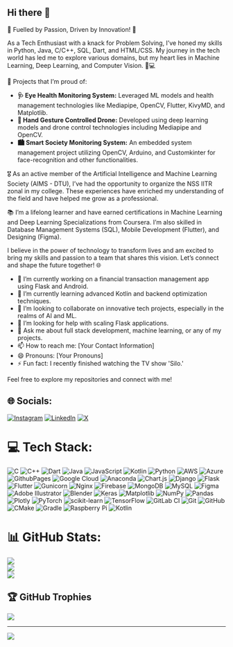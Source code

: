 ## Hi there 👋

🚀 Fuelled by Passion, Driven by Innovation! 🚀

As a Tech Enthusiast with a knack for Problem Solving, I’ve honed my skills in Python, Java, C/C++, SQL, Dart, and HTML/CSS. My journey in the tech world has led me to explore various domains, but my heart lies in Machine Learning, Deep Learning, and Computer Vision. 🧠💻

🔬 Projects that I’m proud of:

- **🩺 Eye Health Monitoring System:** Leveraged ML models and health management technologies like Mediapipe, OpenCV, Flutter, KivyMD, and Matplotlib.
- **🤖 Hand Gesture Controlled Drone:** Developed using deep learning models and drone control technologies including Mediapipe and OpenCV.
- **🏙️ Smart Society Monitoring System:** An embedded system management project utilizing OpenCV, Arduino, and Customkinter for face-recognition and other functionalities.

🎖️ As an active member of the Artificial Intelligence and Machine Learning Society (AIMS - DTU), I’ve had the opportunity to organize the NSS IITR zonal in my college. These experiences have enriched my understanding of the field and have helped me grow as a professional.

📚 I’m a lifelong learner and have earned certifications in Machine Learning and Deep Learning Specializations from Coursera. I’m also skilled in Database Management Systems (SQL), Mobile Development (Flutter), and Designing (Figma).

I believe in the power of technology to transform lives and am excited to bring my skills and passion to a team that shares this vision. Let’s connect and shape the future together! 🌐

- 🔭 I’m currently working on a financial transaction management app using Flask and Android.
- 🌱 I’m currently learning advanced Kotlin and backend optimization techniques.
- 👯 I’m looking to collaborate on innovative tech projects, especially in the realms of AI and ML.
- 🤔 I’m looking for help with scaling Flask applications.
- 💬 Ask me about full stack development, machine learning, or any of my projects.
- 📫 How to reach me: [Your Contact Information]
- 😄 Pronouns: [Your Pronouns]
- ⚡ Fun fact: I recently finished watching the TV show 'Silo.'

Feel free to explore my repositories and connect with me!


## 🌐 Socials:
[![Instagram](https://img.shields.io/badge/Instagram-%23E4405F.svg?logo=Instagram&logoColor=white)](https://instagram.com/imnexerio) [![LinkedIn](https://img.shields.io/badge/LinkedIn-%230077B5.svg?logo=linkedin&logoColor=white)](https://linkedin.com/in/imnexerio) [![X](https://img.shields.io/badge/X-black.svg?logo=X&logoColor=white)](https://x.com/imnexerio) 

# 💻 Tech Stack:
![C](https://img.shields.io/badge/c-%2300599C.svg?style=for-the-badge&logo=c&logoColor=white) ![C++](https://img.shields.io/badge/c++-%2300599C.svg?style=for-the-badge&logo=c%2B%2B&logoColor=white) ![Dart](https://img.shields.io/badge/dart-%230175C2.svg?style=for-the-badge&logo=dart&logoColor=white) ![Java](https://img.shields.io/badge/java-%23ED8B00.svg?style=for-the-badge&logo=openjdk&logoColor=white) ![JavaScript](https://img.shields.io/badge/javascript-%23323330.svg?style=for-the-badge&logo=javascript&logoColor=%23F7DF1E) ![Kotlin](https://img.shields.io/badge/kotlin-%237F52FF.svg?style=for-the-badge&logo=kotlin&logoColor=white) ![Python](https://img.shields.io/badge/python-3670A0?style=for-the-badge&logo=python&logoColor=ffdd54) ![AWS](https://img.shields.io/badge/AWS-%23FF9900.svg?style=for-the-badge&logo=amazon-aws&logoColor=white) ![Azure](https://img.shields.io/badge/azure-%230072C6.svg?style=for-the-badge&logo=microsoftazure&logoColor=white) ![GithubPages](https://img.shields.io/badge/github%20pages-121013?style=for-the-badge&logo=github&logoColor=white) ![Google Cloud](https://img.shields.io/badge/GoogleCloud-%234285F4.svg?style=for-the-badge&logo=google-cloud&logoColor=white) ![Anaconda](https://img.shields.io/badge/Anaconda-%2344A833.svg?style=for-the-badge&logo=anaconda&logoColor=white) ![Chart.js](https://img.shields.io/badge/chart.js-F5788D.svg?style=for-the-badge&logo=chart.js&logoColor=white) ![Django](https://img.shields.io/badge/django-%23092E20.svg?style=for-the-badge&logo=django&logoColor=white) ![Flask](https://img.shields.io/badge/flask-%23000.svg?style=for-the-badge&logo=flask&logoColor=white) ![Flutter](https://img.shields.io/badge/Flutter-%2302569B.svg?style=for-the-badge&logo=Flutter&logoColor=white) ![Gunicorn](https://img.shields.io/badge/gunicorn-%298729.svg?style=for-the-badge&logo=gunicorn&logoColor=white) ![Nginx](https://img.shields.io/badge/nginx-%23009639.svg?style=for-the-badge&logo=nginx&logoColor=white) ![Firebase](https://img.shields.io/badge/firebase-a08021?style=for-the-badge&logo=firebase&logoColor=ffcd34) ![MongoDB](https://img.shields.io/badge/MongoDB-%234ea94b.svg?style=for-the-badge&logo=mongodb&logoColor=white) ![MySQL](https://img.shields.io/badge/mysql-4479A1.svg?style=for-the-badge&logo=mysql&logoColor=white) ![Figma](https://img.shields.io/badge/figma-%23F24E1E.svg?style=for-the-badge&logo=figma&logoColor=white) ![Adobe Illustrator](https://img.shields.io/badge/adobe%20illustrator-%23FF9A00.svg?style=for-the-badge&logo=adobe%20illustrator&logoColor=white) ![Blender](https://img.shields.io/badge/blender-%23F5792A.svg?style=for-the-badge&logo=blender&logoColor=white) ![Keras](https://img.shields.io/badge/Keras-%23D00000.svg?style=for-the-badge&logo=Keras&logoColor=white) ![Matplotlib](https://img.shields.io/badge/Matplotlib-%23ffffff.svg?style=for-the-badge&logo=Matplotlib&logoColor=black) ![NumPy](https://img.shields.io/badge/numpy-%23013243.svg?style=for-the-badge&logo=numpy&logoColor=white) ![Pandas](https://img.shields.io/badge/pandas-%23150458.svg?style=for-the-badge&logo=pandas&logoColor=white) ![Plotly](https://img.shields.io/badge/Plotly-%233F4F75.svg?style=for-the-badge&logo=plotly&logoColor=white) ![PyTorch](https://img.shields.io/badge/PyTorch-%23EE4C2C.svg?style=for-the-badge&logo=PyTorch&logoColor=white) ![scikit-learn](https://img.shields.io/badge/scikit--learn-%23F7931E.svg?style=for-the-badge&logo=scikit-learn&logoColor=white) ![TensorFlow](https://img.shields.io/badge/TensorFlow-%23FF6F00.svg?style=for-the-badge&logo=TensorFlow&logoColor=white) ![GitLab CI](https://img.shields.io/badge/gitlab%20CI-%23181717.svg?style=for-the-badge&logo=gitlab&logoColor=white) ![Git](https://img.shields.io/badge/git-%23F05033.svg?style=for-the-badge&logo=git&logoColor=white) ![GitHub](https://img.shields.io/badge/github-%23121011.svg?style=for-the-badge&logo=github&logoColor=white) ![CMake](https://img.shields.io/badge/CMake-%23008FBA.svg?style=for-the-badge&logo=cmake&logoColor=white) ![Gradle](https://img.shields.io/badge/Gradle-02303A.svg?style=for-the-badge&logo=Gradle&logoColor=white) ![Raspberry Pi](https://img.shields.io/badge/-RaspberryPi-C51A4A?style=for-the-badge&logo=Raspberry-Pi) ![Kotlin](https://img.shields.io/badge/kotlin-%237F52FF.svg?style=for-the-badge&logo=kotlin&logoColor=white)
# 📊 GitHub Stats:
![](https://github-readme-stats.vercel.app/api?username=imnexerio&theme=dark&hide_border=false&include_all_commits=true&count_private=true)<br/>
![](https://github-readme-streak-stats.herokuapp.com/?user=imnexerio&theme=dark&hide_border=false)<br/>
![](https://github-readme-stats.vercel.app/api/top-langs/?username=imnexerio&theme=dark&hide_border=false&include_all_commits=true&count_private=true&layout=compact)

## 🏆 GitHub Trophies
![](https://github-profile-trophy.vercel.app/?username=imnexerio&theme=radical&no-frame=true&no-bg=false&margin-w=4)

---
[![](https://visitcount.itsvg.in/api?id=imnexerio&icon=0&color=6)](https://visitcount.itsvg.in)

